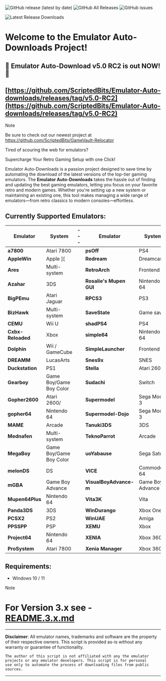 ![GitHub release (latest by date)](https://img.shields.io/github/v/release/ScriptedBits/Emulator-Auto-downloads)
![GitHub All Releases](https://img.shields.io/github/downloads/ScriptedBits/Emulator-Auto-downloads/total)
![GitHub issues](https://img.shields.io/github/issues/ScriptedBits/Emulator-Auto-downloads)

![Latest Release Downloads](https://img.shields.io/github/downloads/ScriptedBits/Emulator-Auto-downloads/latest/total)


# Welcome to the Emulator Auto-Downloads Project! #

## 🎉 Emulator Auto-Download v5.0 RC2 is out NOW! 🚀 ##
## [https://github.com/ScriptedBits/Emulator-Auto-downloads/releases/tag/v5.0-RC2](https://github.com/ScriptedBits/Emulator-Auto-downloads/releases/tag/v5.0-RC2) ##


> [!NOTE]
> Be sure to check out our newest project at https://github.com/ScriptedBits/GameVault-Relocator

Tired of scouring the web for emulators? 

Supercharge Your Retro Gaming Setup with one Click!

Emulator Auto-Downloads is a passion project designed to save time by automating the download of the latest versions of the top-tier gaming emulators. The **Emulator Auto-Downloads** takes the hassle out of finding and updating the best gaming emulators, letting you focus on your favorite retro and modern games. Whether you're setting up a new system or maintaining an existing one, this tool makes managing a wide range of emulators—from retro classics to modern consoles—effortless.

## Currently Supported Emulators: ##

| **Emulator**           | **System**          | --- | **Emulator**           | **System**          |
|------------------------|---------------------|-----|------------------------|---------------------|
| **a7800** | Atari 7800  |     | **psOff** | PS4 |
| **AppleWin** | Apple ][  |     | **Redream** | Dreamcast |
| **Ares** | Multi-system  |     | **RetroArch** | Frontend |
| **Azahar** | 3DS  |     | **Rosalie's Mupen GUI** | Nintendo 64 |
| **BigPEmu** | Atari Jaguar  |     | **RPCS3** | PS3 |
| **BizHawk** | Multi-system  |     | **SaveState** | Game saves |
| **CEMU** | Wii U  |     | **shadPS4** | PS4 |
| **Cxbx-Reloaded** | Xbox  |     | **simple64** | Nintendo 64 |
| **Dolphin** | Wii / GameCube  |     | **SimpleLauncher** | Frontend |
| **DREAMM** | LucasArts  |     | **Snes9x** | SNES |
| **Duckstation** | PS1  |     | **Stella** | Atari 2600 |
| **Gearboy** | Game Boy/Game Boy Color  |     | **Sudachi** | Switch |
| **Gopher2600** | Atari 2600/  |     | **Supermodel** | Sega Model 3 |
| **gopher64** | Nintendo 64  |     | **Supermodel-Dojo** | Sega Model 3 |
| **MAME** | Arcade  |     | **Tanuki3DS** | 3DS |
| **Mednafen** | Multi-system  |     | **TeknoParrot** | Arcade |
| **MegaBoy** | Game Boy/Game Boy Color  |     | **uoYabause** | Sega Saturn |
| **melonDS** | DS  |     | **VICE** | Commodore 64 |
| **mGBA** | Game Boy Advance  |     | **VisualBoyAdvance-m** | Game Boy Advance |
| **Mupen64Plus** | Nintendo 64  |     | **Vita3K** | Vita |
| **Panda3DS** | 3DS  |     | **WinDurango** | Xbox One |
| **PCSX2** | PS2  |     | **WinUAE** | Amiga |
| **PPSSPP** | PSP  |     | **XEMU** | Xbox |
| **Project64** | Nintendo 64  |     | **XENIA** | Xbox 360 |
| **ProSystem** | Atari 7800  |     | **Xenia Manager** | Xbox 360 |
<!-- Updated at 2025-05-29 15:17:40 UTC -->


## Requirements:
- Windows 10 / 11


> [!NOTE]
> # For Version 3.x see - [README.3.x.md](README.3.x.md) #

---
**Disclaimer**: All emulator names, trademarks and software are the property of their respective owners. This script is provided as-is without any warranty or guarantee of functionality.

    The author of this script is not affiliated with any the emulator projects or any emulator developers. This script is for personal 
    use only to automate the process of downloading files from public sources.
---




